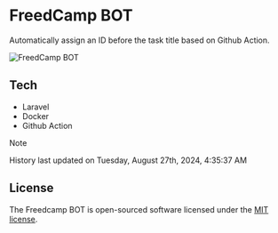 # FreedCamp BOT

Automatically assign an ID before the task title based on Github Action.

![FreedCamp BOT](https://repository-images.githubusercontent.com/737932867/7d34798b-2680-471c-b089-a78a718d3d6a)

## Tech

- Laravel
- Docker
- Github Action

> [!NOTE]  
> History last updated on Tuesday, August 27th, 2024, 4:35:37 AM

## License

The Freedcamp BOT is open-sourced software licensed under the [MIT license](https://opensource.org/licenses/MIT).
